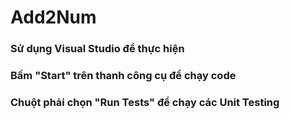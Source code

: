# Add2Num
### Sử dụng Visual Studio để thực hiện
### Bấm "Start" trên thanh công cụ để chạy code
### Chuột phải chọn "Run Tests" để chạy các Unit Testing
